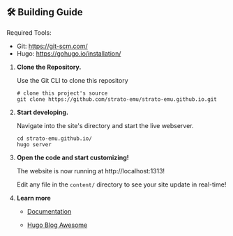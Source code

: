 ## 🛠️ Building Guide

Required Tools:

-   Git: https://git-scm.com/
-   Hugo: https://gohugo.io/installation/

1.  **Clone the Repository.**

    Use the Git CLI to clone this repository

    ```shell
    # clone this project's source
    git clone https://github.com/strato-emu/strato-emu.github.io.git
    ```

2.  **Start developing.**

    Navigate into the site's directory and start the live webserver.

    ```shell
    cd strato-emu.github.io/
    hugo server
    ```

3.  **Open the code and start customizing!**

    The website is now running at http://localhost:1313!

    Edit any file in the `content/` directory to see your site update in real-time!

4.  **Learn more**
    -   [Documentation](https://gohugo.io/documentation/)

    -   [Hugo Blog Awesome](https://github.com/hugo-sid/hugo-blog-awesome)
